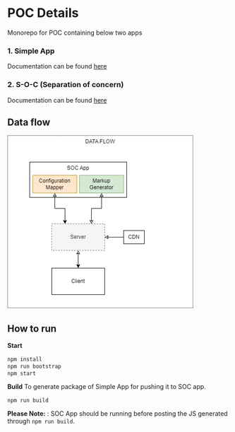 # POC Details
Monorepo for POC containing below two apps

### 1. Simple App
Documentation can be found [here](packages/simple-app/README.md) 

### 2. S-O-C (Separation of concern)
Documentation can be found [here](packages/soc/README.md) 


## Data flow
![data flow](_docs/data-flow.jpg) 


## How to run 
**Start**
```
npm install
npm run bootstrap
npm start
```

**Build**
To generate package of Simple App for pushing it to SOC app.    
```
npm run build
```
**Please Note:** : SOC App should be running before posting the JS generated through `npm run build`.
